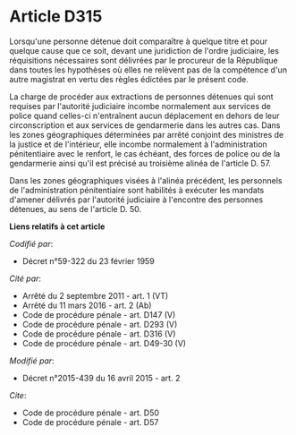 # Article D315

Lorsqu'une personne détenue doit comparaître à quelque titre et pour quelque cause que ce soit, devant une juridiction de
l'ordre judiciaire, les réquisitions nécessaires sont délivrées par le procureur de la République dans toutes les hypothèses
où elles ne relèvent pas de la compétence d'un autre magistrat en vertu des règles édictées par le présent code. 

La charge de procéder aux extractions de personnes détenues qui sont requises par l'autorité judiciaire incombe normalement
aux services de police quand celles-ci n'entraînent aucun déplacement en dehors de leur circonscription et aux services de
gendarmerie dans les autres cas. Dans les zones géographiques déterminées par arrêté conjoint des ministres de la justice et
de l'intérieur, elle incombe normalement à l'administration pénitentiaire avec le renfort, le cas échéant, des forces de
police ou de la gendarmerie ainsi qu'il est précisé au troisième alinéa de l'article D. 57. 

Dans les zones géographiques visées à l'alinéa précédent, les personnels de l'administration pénitentiaire sont habilités à
exécuter les mandats d'amener délivrés par l'autorité judiciaire à l'encontre des personnes détenues, au sens de l'article D.
50.

**Liens relatifs à cet article**

_Codifié par_:

  - Décret n°59-322 du 23 février 1959

_Cité par_:

  - Arrêté du 2 septembre 2011 - art. 1 (VT)
  - Arrêté du 11 mars 2016 - art. 2 (Ab)
  - Code de procédure pénale - art. D147 (V)
  - Code de procédure pénale - art. D293 (V)
  - Code de procédure pénale - art. D316 (V)
  - Code de procédure pénale - art. D49-30 (V)

_Modifié par_:

  - Décret n°2015-439 du 16 avril 2015 - art. 2

_Cite_:

  - Code de procédure pénale - art. D50
  - Code de procédure pénale - art. D57
